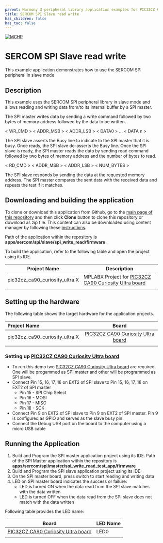 ```yaml
---
parent: Harmony 3 peripheral library application examples for PIC32CZ CA80/CA90 family
title: SERCOM SPI Slave read write 
has_children: false
has_toc: false
---
```


[![MCHP](https://www.microchip.com/ResourcePackages/Microchip/assets/dist/images/logo.png)](https://www.microchip.com)

# SERCOM SPI Slave read write

This example application demonstrates how to use the SERCOM SPI peripheral in slave mode

## Description

This example uses the SERCOM SPI peripheral library in slave mode and allows reading and writing data from/to its internal buffer by a SPI master. 

The SPI master writes data by sending a write command followed by two bytes of memory address followed by the data to be written.

< WR_CMD > < ADDR_MSB > < ADDR_LSB > < DATA0 > ... < DATA n >

The SPI slave asserts the Busy line to indicate to the SPI master that it is busy. Once ready, the SPI slave de-asserts the Busy line. Once the SPI slave is ready, the SPI master reads the data by sending read command followed by two bytes of memory address and the number of bytes to read.

< RD_CMD > < ADDR_MSB > < ADDR_LSB > < NUM_BYTES >

The SPI slave responds by sending the data at the requested memory address. The SPI master compares the sent data with the received data and repeats the test if it matches.

## Downloading and building the application

To clone or download this application from Github, go to the [main page of this repository](https://github.com/Microchip-MPLAB-Harmony/csp_apps_pic32cz_ca) and then click **Clone** button to clone this repository or download as zip file.
This content can also be downloaded using content manager by following these [instructions](https://github.com/Microchip-MPLAB-Harmony/contentmanager/wiki).

Path of the application within the repository is **apps/sercom/spi/slave/spi_write_read/firmware** .

To build the application, refer to the following table and open the project using its IDE.

| Project Name      | Description                                    |
| ----------------- | ---------------------------------------------- |
| pic32cz_ca90_curiosity_ultra.X    | MPLABX Project for [PIC32CZ CA90 Curiosity Ultra board]()|
|||

## Setting up the hardware

The following table shows the target hardware for the application projects.

| Project Name| Board|
|:---------|:---------:|
| pic32cz_ca90_curiosity_ultra.X    | [PIC32CZ CA90 Curiosity Ultra board]()|
|||

### Setting up [PIC32CZ CA90 Curiosity Ultra board]()

- To run this demo two [PIC32CZ CA90 Curiosity Ultra board]() are required. One will be progammed as SPI master and other will be programmed as SPI slave.
- Connect Pin 15, 16, 17, 18 on EXT2 of SPI slave to Pin 15, 16, 17, 18 on EXT2 of SPI master 
    - Pin 15 - SPI Chip Select
    - Pin 16 - MOSI
    - Pin 17 - MISO
    - Pin 18 - SCK
- Connect Pin 9 on EXT2 of SPI slave to Pin 9 on EXT2 of SPI master. Pin 9 is configured as GPIO and serves as the slave busy pin.
- Connect the Debug USB port on the board to the computer using a micro USB cable

## Running the Application

1. Build and Program the SPI master application project using its IDE. Path of the SPI Master application within the repository is **apps/sercom/spi/master/spi_write_read_test_app/firmware** 
2. Build and Program the SPI slave application project using its IDE. 
3. On the SPI master board, press switch to start reading and writing data
2. LED on SPI master board indicates the success or failure:
    - LED is turned ON when the data read from the SPI slave matches with the data written
    - LED is turned OFF when the data read from the SPI slave does not match with the data written

Following table provides the LED name:

| Board      | LED Name |
| ---------- | ---------------- |
| [PIC32CZ CA90 Curiosity Ultra board]() | LED0 |
|||
